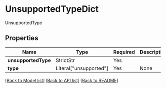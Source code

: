 # UnsupportedTypeDict

UnsupportedType

## Properties
| Name | Type | Required | Description |
| ------------ | ------------- | ------------- | ------------- |
**unsupportedType** | StrictStr | Yes |  |
**type** | Literal["unsupported"] | Yes | None |


[[Back to Model list]](../../README.md#documentation-for-models) [[Back to API list]](../../README.md#documentation-for-api-endpoints) [[Back to README]](../../README.md)
